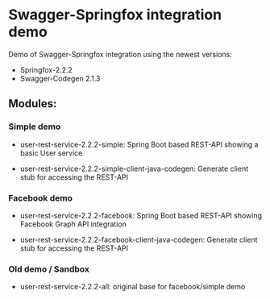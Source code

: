 # Swagger-Springfox integration demo

Demo of Swagger-Springfox integration using the newest versions:
* Springfox-2.2.2
* Swagger-Codegen 2.1.3

## Modules:

### Simple demo

* user-rest-service-2.2.2-simple:
Spring Boot based REST-API showing a basic User service

* user-rest-service-2.2.2-simple-client-java-codegen:
Generate client stub for accessing the REST-API

### Facebook demo
* user-rest-service-2.2.2-facebook:
Spring Boot based REST-API showing Facebook Graph API integration

* user-rest-service-2.2.2-facebook-client-java-codegen:
Generate client stub for accessing the REST-API

### Old demo / Sandbox
* user-rest-service-2.2.2-all: original base for facebook/simple demo
